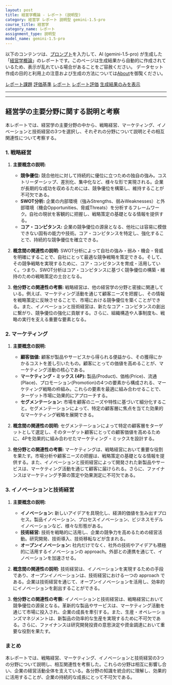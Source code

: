 ```yaml
---
layout: post
title: 経営学概論 - レポート (説明型)
category: 経営学 レポート 説明型 gemini-1.5-pro
course_title: 経営学
category_name: レポート
assignment_type: 説明型
model_name: gemini-1.5-pro
---
```


以下のコンテンツは、[プロンプト](http://127.0.0.1:8000/generated/経営学/gemini-1.5-pro/prompt_レポート-説明型.md)を入力して、AI (gemini-1.5-pro) が生成した「[経営学概論](/contents/経営学/)」のレポートです。このページは生成結果から自動的に作成されているため、表示が乱れている場合があることをご容赦ください。
データセット作成の目的と利用上の注意および生成の方法については[About](/About)を御覧ください。

[レポート課題](../レポート課題-説明型)
[評価基準](../評価基準-説明型)
[レポート](../レポート-説明型)
[レポート評価](../レポート評価-説明型)
[生成結果のみを表示](http://127.0.0.1:8000/generated/経営学/gemini-1.5-pro/レポート-説明型.md)
  

***
***
  
## 経営学の主要分野に関する説明と考察

本レポートでは、経営学の主要分野の中から、戦略経営、マーケティング、イノベーションと技術経営の3つを選択し、それぞれの分野について説明とその相互関連性について考察する。

### 1. 戦略経営

1. **主要概念の説明:**
    * **競争優位:**  競合他社に対して持続的に優位に立つための独自の強み。コストリーダーシップ、差別化、集中化など、様々な形で実現される。企業が長期的な成功を収めるためには、競争優位を構築し、維持することが不可欠である。
    * **SWOT分析:** 企業の内部環境（強みStrengths、弱みWeaknesses）と外部環境（機会Opportunities、脅威Threats）を分析するフレームワーク。自社の現状を客観的に把握し、戦略策定の基礎となる情報を提供する。
    * **コア・コンピタンス:** 企業の競争優位の源泉となる、他社には容易に模倣できない固有の能力や技術。コア・コンピタンスを特定し、強化することで、持続的な競争優位を確立できる。

2. **概念間の関連性の説明:**
    SWOT分析によって自社の強み・弱み・機会・脅威を明確にすることで、自社にとって最適な競争戦略を策定できる。そして、その競争戦略を実現するために、コア・コンピタンスを育成・活用していく。つまり、SWOT分析はコア・コンピタンスに基づく競争優位の構築・維持のための戦略策定の土台となる。

3. **他分野との関連性の考察:**
    戦略経営は、他の経営学の分野と密接に関連している。例えば、マーケティング活動を通じて顧客ニーズを把握し、その情報を戦略策定に反映させることで、市場における競争優位を築くことができる。また、イノベーションと技術経営は、新たなコア・コンピタンスの創出に繋がり、競争優位の強化に貢献する。さらに、組織構造や人事制度も、戦略の実行を支える重要な要素となる。


### 2. マーケティング

1. **主要概念の説明:**
    * **顧客価値:** 顧客が製品やサービスから得られる便益から、その獲得にかかるコストを差し引いたもの。顧客にとっての価値を高めることが、マーケティング活動の核心である。
    * **マーケティング・ミックス (4P):** 製品(Product)、価格(Price)、流通(Place)、プロモーション(Promotion)の4つの要素から構成される、マーケティング戦略の枠組み。これらの要素を最適に組み合わせることで、ターゲット市場に効果的にアプローチする。
    * **セグメンテーション:** 市場を顧客のニーズや特性に基づいて細分化すること。セグメンテーションによって、特定の顧客層に焦点を当てた効果的なマーケティング戦略を展開できる。

2. **概念間の関連性の説明:**
    セグメンテーションによって特定の顧客層をターゲットとして選定し、そのターゲット顧客にとっての顧客価値を高めるために、4Pを効果的に組み合わせたマーケティング・ミックスを設計する。

3. **他分野との関連性の考察:**
    マーケティングは、戦略経営において重要な役割を果たす。市場分析や顧客ニーズの把握は、戦略策定の基礎となる情報を提供する。また、イノベーションと技術経営によって開発された新製品やサービスは、マーケティング活動を通じて顧客に届けられる。さらに、ファイナンスはマーケティング予算の策定や効果測定に不可欠である。


### 3. イノベーションと技術経営

1. **主要概念の説明:**
    * **イノベーション:** 新しいアイデアを具現化し、経済的価値を生み出すプロセス。製品イノベーション、プロセスイノベーション、ビジネスモデルイノベーションなど、様々な形態がある。
    * **技術経営:** 技術を戦略的に活用し、企業の競争力を高めるための経営活動。研究開発、技術導入、技術移転などが含まれる。
    * **オープンイノベーション:** 社内だけでなく、社外の技術やアイデアも積極的に活用するイノベーションの approach。外部との連携を通じて、イノベーションを加速させる。

2. **概念間の関連性の説明:**
    技術経営は、イノベーションを実現するための手段であり、オープンイノベーションは、技術経営における一つの approach である。企業は技術経営を通じて、オープンイノベーションを活用し、効率的にイノベーションを創出することができる。

3. **他分野との関連性の考察:**
    イノベーションと技術経営は、戦略経営において競争優位の源泉となる。革新的な製品やサービスは、マーケティング活動を通じて市場に投入され、企業の成長を牽引する。また、生産・オペレーションズマネジメントは、新製品の効率的な生産を実現するために不可欠である。さらに、ファイナンスは研究開発投資の意思決定や資金調達において重要な役割を果たす。


### まとめ

本レポートでは、戦略経営、マーケティング、イノベーションと技術経営の3つの分野について説明し、相互関連性を考察した。これらの分野は相互に影響し合い、企業の経営活動全体を支えている。各分野の知識を統合的に理解し、効果的に活用することが、企業の持続的な成長にとって不可欠である。
